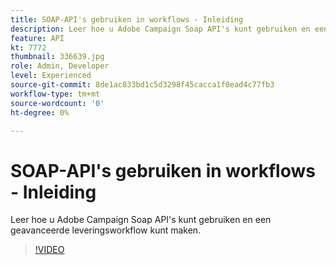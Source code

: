 ```yaml
---
title: SOAP-API's gebruiken in workflows - Inleiding
description: Leer hoe u Adobe Campaign Soap API's kunt gebruiken en een geavanceerde leveringsworkflow kunt maken.
feature: API
kt: 7772
thumbnail: 336639.jpg
role: Admin, Developer
level: Experienced
source-git-commit: 8de1ac833bd1c5d3298f45cacca1f0ead4c77fb3
workflow-type: tm+mt
source-wordcount: '0'
ht-degree: 0%

---
```



# SOAP-API&#39;s gebruiken in workflows - Inleiding

Leer hoe u Adobe Campaign Soap API&#39;s kunt gebruiken en een geavanceerde leveringsworkflow kunt maken.

>[!VIDEO](https://video.tv.adobe.com/v/336639?quality=12)
